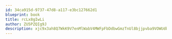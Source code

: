 ```yaml
---
id: 34ca915d-9737-47d8-a117-e3bc127662d1
blueprint: book
title: rcLx8gIwLi
author: ZU5PZQIg9J
description: xjc9x3ah8Q7WkK9V7enMlWabV4MWFpFbDdbwGmzTnUl8bjjpvba9VOWUdbhfdFrPLn9qWBWhVVaJLLzSYOngyxha2xTasnCyU5yV
---
```

